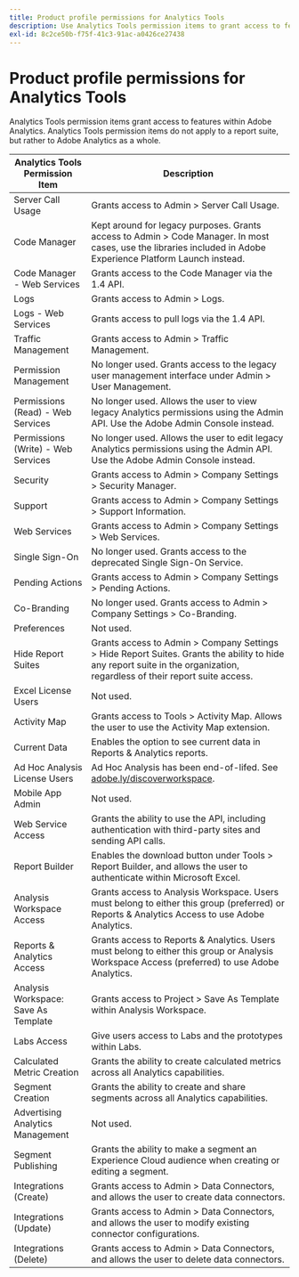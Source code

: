 ```yaml
---
title: Product profile permissions for Analytics Tools
description: Use Analytics Tools permission items to grant access to features within Adobe Analytics.
exl-id: 8c2ce50b-f75f-41c3-91ac-a0426ce27438
---
```

# Product profile permissions for Analytics Tools

Analytics Tools permission items grant access to features within Adobe Analytics. Analytics Tools permission items do not apply to a report suite, but rather to Adobe Analytics as a whole.

| Analytics Tools Permission Item | Description |
|----|----|
| Server Call Usage| Grants access to Admin > Server Call Usage. |
| Code Manager | Kept around for legacy purposes. Grants access to Admin > Code Manager. In most cases, use the libraries included in Adobe Experience Platform Launch instead. |
| Code Manager - Web Services| Grants access to the Code Manager via the 1.4 API. |
| Logs | Grants access to Admin > Logs. |
| Logs - Web Services| Grants access to pull logs via the 1.4 API. |
| Traffic Management | Grants access to Admin > Traffic Management. |
| Permission Management| No longer used. Grants access to the legacy user management interface under Admin > User Management. |
| Permissions (Read) - Web Services| No longer used. Allows the user to view legacy Analytics permissions using the Admin API. Use the Adobe Admin Console instead. |
| Permissions (Write) - Web Services | No longer used. Allows the user to edit legacy Analytics permissions using the Admin API. Use the Adobe Admin Console instead. |
| Security | Grants access to Admin > Company Settings > Security Manager. |
| Support| Grants access to Admin > Company Settings > Support Information. |
| Web Services | Grants access to Admin > Company Settings > Web Services. |
| Single Sign-On | No longer used. Grants access to the deprecated Single Sign-On Service. |
| Pending Actions| Grants access to Admin > Company Settings > Pending Actions. |
| Co-Branding| No longer used. Grants access to Admin > Company Settings > Co-Branding. |
| Preferences| Not used. |
| Hide Report Suites | Grants access to Admin > Company Settings > Hide Report Suites. Grants the ability to hide any report suite in the organization, regardless of their report suite access. |
| Excel License Users| Not used. |
| Activity Map | Grants access to Tools > Activity Map. Allows the user to use the Activity Map extension. |
| Current Data | Enables the option to see current data in Reports & Analytics reports. |
| Ad Hoc Analysis License Users|  Ad Hoc Analysis has been end-of-lifed. See [adobe.ly/discoverworkspace](https://adobe.ly/discoverworkspace). |
| Mobile App Admin | Not used. |
| Web Service Access | Grants the ability to use the API, including authentication with third-party sites and sending API calls. |
| Report Builder | Enables the download button under Tools > Report Builder, and allows the user to authenticate within Microsoft Excel. |
| Analysis Workspace Access| Grants access to Analysis Workspace. Users must belong to either this group (preferred) or Reports & Analytics Access to use Adobe Analytics. |
| Reports & Analytics Access | Grants access to Reports & Analytics. Users must belong to either this group or Analysis Workspace Access (preferred) to use Adobe Analytics. |
| Analysis Workspace: Save As Template | Grants access to Project > Save As Template within Analysis Workspace. |
| Labs Access| Give users access to Labs and the prototypes within Labs. |
| Calculated Metric Creation | Grants the ability to create calculated metrics across all Analytics capabilities. |
| Segment Creation | Grants the ability to create and share segments across all Analytics capabilities. |
| Advertising Analytics Management | Not used. |
| Segment Publishing | Grants the ability to make a segment an Experience Cloud audience when creating or editing a segment. |
| Integrations (Create)| Grants access to Admin > Data Connectors, and allows the user to create data connectors. |
| Integrations (Update)| Grants access to Admin > Data Connectors, and allows the user to modify existing connector configurations. |
| Integrations (Delete)| Grants access to Admin > Data Connectors, and allows the user to delete data connectors. |
